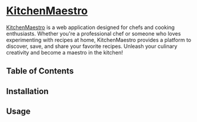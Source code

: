 # [KitchenMaestro](https://chef-client-side-a22be.firebaseapp.com](https://chef-client-side-a22be.firebaseapp.com))

[KitchenMaestro](https://chef-client-side-a22be.firebaseapp.com](https://chef-client-side-a22be.firebaseapp.com)) is a web application designed for chefs and cooking enthusiasts. Whether you're a professional chef or someone who loves experimenting with recipes at home, KitchenMaestro provides a platform to discover, save, and share your favorite recipes. Unleash your culinary creativity and become a maestro in the kitchen!


## Table of Contents


## Installation



## Usage


